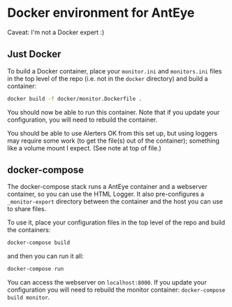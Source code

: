 Docker environment for AntEye
====================================

Caveat: I'm not a Docker expert :)

Just Docker
-----------

To build a Docker container, place your `monitor.ini` and `monitors.ini` files in the top level of the repo (i.e. not in the `docker` directory) and build a container:

```bash
docker build -f docker/monitor.Dockerfile .
```

You should now be able to run this container. Note that if you update your configuration, you will need to rebuild the container.

You should be able to use Alerters OK from this set up, but using loggers may require some work (to get the file(s) out of the container); something like a volume mount I expect. (See note at top of file.)

docker-compose
--------------

The docker-compose stack runs a AntEye container and a webserver container, so you can use the HTML Logger. It also pre-configures a `_monitor-export` directory between the container and the host you can use to share files.

To use it, place your configuration files in the top level of the repo and build the containers:

```bash
docker-compose build
```

and then you can run it all:

```bash
docker-compose run
```

You can access the webserver on `localhost:8000`. If you update your configuration you will need to rebuild the monitor container: `docker-compose build monitor`.
